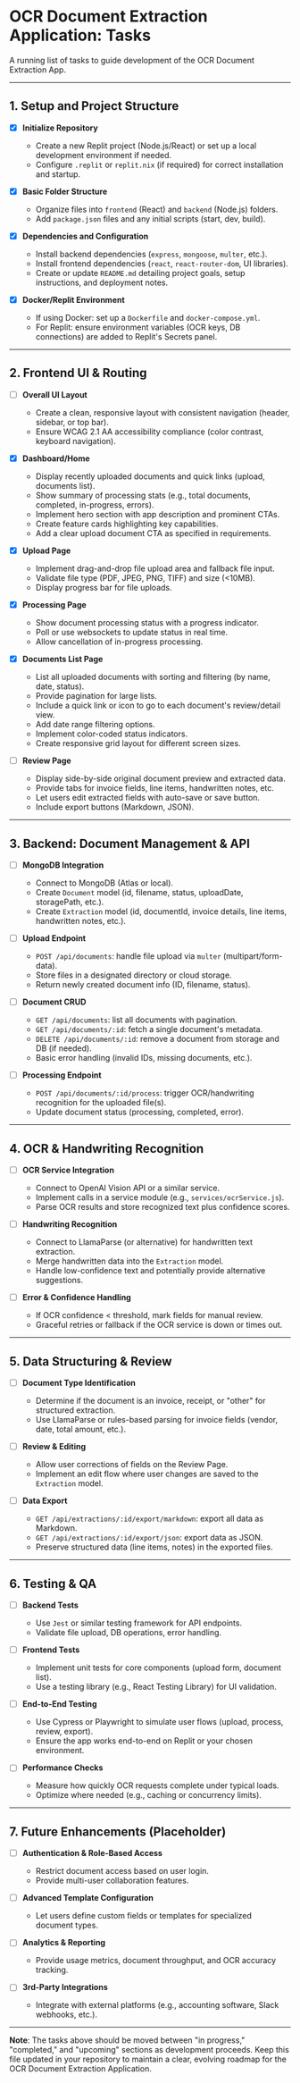 # OCR Document Extraction Application: Tasks

A running list of tasks to guide development of the OCR Document Extraction App.

---

## 1. Setup and Project Structure

- [x] **Initialize Repository**  
  - Create a new Replit project (Node.js/React) or set up a local development environment if needed.  
  - Configure `.replit` or `replit.nix` (if required) for correct installation and startup.

- [x] **Basic Folder Structure**  
  - Organize files into `frontend` (React) and `backend` (Node.js) folders.  
  - Add `package.json` files and any initial scripts (start, dev, build).

- [x] **Dependencies and Configuration**  
  - Install backend dependencies (`express`, `mongoose`, `multer`, etc.).  
  - Install frontend dependencies (`react`, `react-router-dom`, UI libraries).  
  - Create or update `README.md` detailing project goals, setup instructions, and deployment notes.

- [x] **Docker/Replit Environment**  
  - If using Docker: set up a `Dockerfile` and `docker-compose.yml`.  
  - For Replit: ensure environment variables (OCR keys, DB connections) are added to Replit's Secrets panel.

---

## 2. Frontend UI & Routing

- [ ] **Overall UI Layout**  
  - Create a clean, responsive layout with consistent navigation (header, sidebar, or top bar).  
  - Ensure WCAG 2.1 AA accessibility compliance (color contrast, keyboard navigation).

- [x] **Dashboard/Home**  
  - Display recently uploaded documents and quick links (upload, documents list).  
  - Show summary of processing stats (e.g., total documents, completed, in-progress, errors).
  - Implement hero section with app description and prominent CTAs.
  - Create feature cards highlighting key capabilities.
  - Add a clear upload document CTA as specified in requirements.

- [x] **Upload Page**  
  - Implement drag-and-drop file upload area and fallback file input.  
  - Validate file type (PDF, JPEG, PNG, TIFF) and size (<10MB).  
  - Display progress bar for file uploads.

- [x] **Processing Page**  
  - Show document processing status with a progress indicator.  
  - Poll or use websockets to update status in real time.  
  - Allow cancellation of in-progress processing.

- [x] **Documents List Page**  
  - List all uploaded documents with sorting and filtering (by name, date, status).  
  - Provide pagination for large lists.  
  - Include a quick link or icon to go to each document's review/detail view.
  - Add date range filtering options.
  - Implement color-coded status indicators.
  - Create responsive grid layout for different screen sizes.

- [ ] **Review Page**  
  - Display side-by-side original document preview and extracted data.  
  - Provide tabs for invoice fields, line items, handwritten notes, etc.  
  - Let users edit extracted fields with auto-save or save button.  
  - Include export buttons (Markdown, JSON).

---

## 3. Backend: Document Management & API

- [ ] **MongoDB Integration**  
  - Connect to MongoDB (Atlas or local).  
  - Create `Document` model (id, filename, status, uploadDate, storagePath, etc.).  
  - Create `Extraction` model (id, documentId, invoice details, line items, handwritten notes, etc.).

- [ ] **Upload Endpoint**  
  - `POST /api/documents`: handle file upload via `multer` (multipart/form-data).  
  - Store files in a designated directory or cloud storage.  
  - Return newly created document info (ID, filename, status).

- [ ] **Document CRUD**  
  - `GET /api/documents`: list all documents with pagination.  
  - `GET /api/documents/:id`: fetch a single document's metadata.  
  - `DELETE /api/documents/:id`: remove a document from storage and DB (if needed).  
  - Basic error handling (invalid IDs, missing documents, etc.).

- [ ] **Processing Endpoint**  
  - `POST /api/documents/:id/process`: trigger OCR/handwriting recognition for the uploaded file(s).  
  - Update document status (processing, completed, error).

---

## 4. OCR & Handwriting Recognition

- [ ] **OCR Service Integration**  
  - Connect to OpenAI Vision API or a similar service.  
  - Implement calls in a service module (e.g., `services/ocrService.js`).  
  - Parse OCR results and store recognized text plus confidence scores.

- [ ] **Handwriting Recognition**  
  - Connect to LlamaParse (or alternative) for handwritten text extraction.  
  - Merge handwritten data into the `Extraction` model.  
  - Handle low-confidence text and potentially provide alternative suggestions.

- [ ] **Error & Confidence Handling**  
  - If OCR confidence < threshold, mark fields for manual review.  
  - Graceful retries or fallback if the OCR service is down or times out.

---

## 5. Data Structuring & Review

- [ ] **Document Type Identification**  
  - Determine if the document is an invoice, receipt, or "other" for structured extraction.  
  - Use LlamaParse or rules-based parsing for invoice fields (vendor, date, total amount, etc.).

- [ ] **Review & Editing**  
  - Allow user corrections of fields on the Review Page.  
  - Implement an edit flow where user changes are saved to the `Extraction` model.

- [ ] **Data Export**  
  - `GET /api/extractions/:id/export/markdown`: export all data as Markdown.  
  - `GET /api/extractions/:id/export/json`: export data as JSON.  
  - Preserve structured data (line items, notes) in the exported files.

---

## 6. Testing & QA

- [ ] **Backend Tests**  
  - Use `Jest` or similar testing framework for API endpoints.  
  - Validate file upload, DB operations, error handling.

- [ ] **Frontend Tests**  
  - Implement unit tests for core components (upload form, document list).  
  - Use a testing library (e.g., React Testing Library) for UI validation.

- [ ] **End-to-End Testing**  
  - Use Cypress or Playwright to simulate user flows (upload, process, review, export).  
  - Ensure the app works end-to-end on Replit or your chosen environment.

- [ ] **Performance Checks**  
  - Measure how quickly OCR requests complete under typical loads.  
  - Optimize where needed (e.g., caching or concurrency limits).

---

## 7. Future Enhancements (Placeholder)

- [ ] **Authentication & Role-Based Access**  
  - Restrict document access based on user login.  
  - Provide multi-user collaboration features.

- [ ] **Advanced Template Configuration**  
  - Let users define custom fields or templates for specialized document types.

- [ ] **Analytics & Reporting**  
  - Provide usage metrics, document throughput, and OCR accuracy tracking.

- [ ] **3rd-Party Integrations**  
  - Integrate with external platforms (e.g., accounting software, Slack webhooks, etc.).

---

**Note**: The tasks above should be moved between "in progress," "completed," and "upcoming" sections as development proceeds. Keep this file updated in your repository to maintain a clear, evolving roadmap for the OCR Document Extraction Application.
